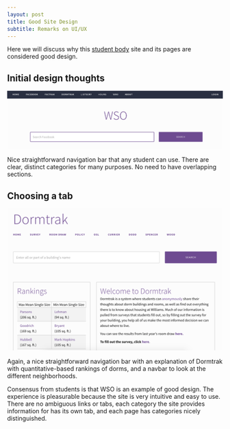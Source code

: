 ```yaml
---
layout: post
title: Good Site Design
subtitle: Remarks on UI/UX
---
```


Here we will discuss why this [student body](https://wso.williams.edu/) site and its pages are considered good design.

## Initial design thoughts

![](/img/wso_good_design.png)

Nice straightforward navigation bar that any student can use. There are clear, distinct categories for many purposes. No need
to have overlapping sections.

## Choosing a tab

![](/img/wso_dormtrak.png)

Again, a nice straightforward navigation bar with an explanation of Dormtrak with quantitative-based rankings of dorms, and a navbar to look at the different neighborhoods.

Consensus from students is that WSO is an example of good design. The experience is pleasurable because the site is very intuitive and easy to use.
There are no ambiguous links or tabs, each category the site provides information for has its own tab, and each page has categories nicely distinguished.
